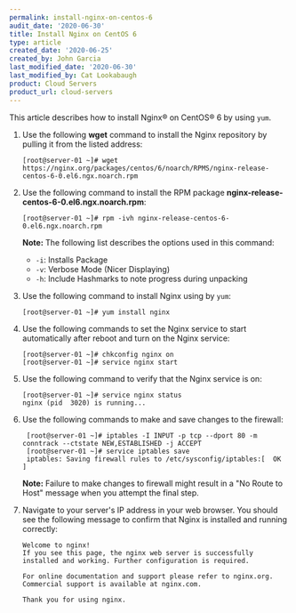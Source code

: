 ```yaml
---
permalink: install-nginx-on-centos-6
audit_date: '2020-06-30'
title: Install Nginx on CentOS 6
type: article
created_date: '2020-06-25'
created_by: John Garcia
last_modified_date: '2020-06-30'
last_modified_by: Cat Lookabaugh
product: Cloud Servers
product_url: cloud-servers
---
```


This article describes how to install Nginx&reg; on CentOS&reg; 6 by using `yum`.

1. Use the following **wget** command to install the Nginx repository by pulling it from the listed address:

       [root@server-01 ~]# wget https://nginx.org/packages/centos/6/noarch/RPMS/nginx-release-centos-6-0.el6.ngx.noarch.rpm

2. Use the following command to install the RPM package **nginx-release-centos-6-0.el6.ngx.noarch.rpm**:

       [root@server-01 ~]# rpm -ivh nginx-release-centos-6-0.el6.ngx.noarch.rpm

   **Note:** The following list describes the options used in this command:

    - `-i`: Installs Package
    - `-v`: Verbose Mode (Nicer Displaying)
    - `-h`: Include Hashmarks to note progress during unpacking

3. Use the following command to install Nginx using by `yum`:

       [root@server-01 ~]# yum install nginx

4. Use the following commands to set the Nginx service to start automatically after reboot and turn on the Nginx service:

       [root@server-01 ~]# chkconfig nginx on
       [root@server-01 ~]# service nginx start

5. Use the following command to verify that the Nginx service is on:

       [root@server-01 ~]# service nginx status
       nginx (pid  3020) is running...

6. Use the following commands to make and save changes to the firewall:

        [root@server-01 ~]# iptables -I INPUT -p tcp --dport 80 -m conntrack --ctstate NEW,ESTABLISHED -j ACCEPT
        [root@server-01 ~]# service iptables save
        iptables: Saving firewall rules to /etc/sysconfig/iptables:[  OK  ]

    **Note:** Failure to make changes to firewall might result in a "No Route to Host" message when you attempt the final step.

7. Navigate to your server's IP address in your web browser. You should see the following message to confirm that Nginx is installed and running correctly:
   
       Welcome to nginx!
       If you see this page, the nginx web server is successfully installed and working. Further configuration is required.

       For online documentation and support please refer to nginx.org.
       Commercial support is available at nginx.com.

       Thank you for using nginx.
